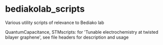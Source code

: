 # bediakolab_scripts
Various utility scripts of relevance to Bediako lab

QuantumCapacitance, STMscripts: for 'Tunable electrochemistry at twisted bilayer graphene', see file headers for description and usage
